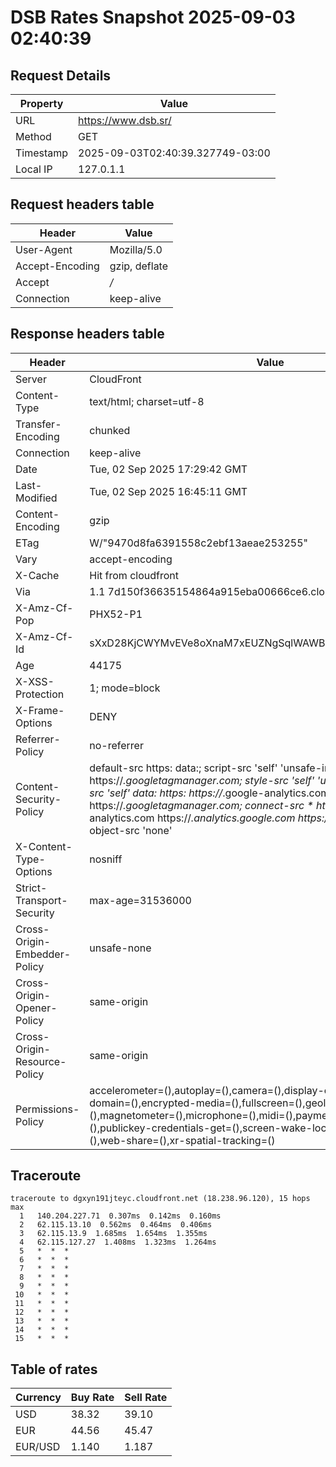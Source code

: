 # DSB Rates Snapshot 2025-09-03 02:40:39
## Request Details

| Property | Value |
|----------|-------|
| URL | https://www.dsb.sr/ |
| Method | GET |
| Timestamp | 2025-09-03T02:40:39.327749-03:00 |
| Local IP | 127.0.1.1 |
    
## Request headers table

| Header | Value |
|--------|-------|
| User-Agent | Mozilla/5.0 |
| Accept-Encoding | gzip, deflate |
| Accept | */* |
| Connection | keep-alive |

    
## Response headers table
| Header | Value |
|--------|-------|
| Server | CloudFront |
| Content-Type | text/html; charset=utf-8 |
| Transfer-Encoding | chunked |
| Connection | keep-alive |
| Date | Tue, 02 Sep 2025 17:29:42 GMT |
| Last-Modified | Tue, 02 Sep 2025 16:45:11 GMT |
| Content-Encoding | gzip |
| ETag | W/"9470d8fa6391558c2ebf13aeae253255" |
| Vary | accept-encoding |
| X-Cache | Hit from cloudfront |
| Via | 1.1 7d150f36635154864a915eba00666ce6.cloudfront.net (CloudFront) |
| X-Amz-Cf-Pop | PHX52-P1 |
| X-Amz-Cf-Id | sXxD28KjCWYMvEVe8oXnaM7xEUZNgSqlWAWBkDJ4PV5EHAaXsc8tYw== |
| Age | 44175 |
| X-XSS-Protection | 1; mode=block |
| X-Frame-Options | DENY |
| Referrer-Policy | no-referrer |
| Content-Security-Policy | default-src https: data:; script-src 'self' 'unsafe-inline' https://*.googletagmanager.com; style-src 'self' 'unsafe-inline' data:; img-src 'self' data: https: https://*.google-analytics.com https://*.googletagmanager.com; connect-src * https://*.google-analytics.com https://*.analytics.google.com https://*.googletagmanager.com; object-src 'none' |
| X-Content-Type-Options | nosniff |
| Strict-Transport-Security | max-age=31536000 |
| Cross-Origin-Embedder-Policy | unsafe-none |
| Cross-Origin-Opener-Policy | same-origin |
| Cross-Origin-Resource-Policy | same-origin |
| Permissions-Policy | accelerometer=(),autoplay=(),camera=(),display-capture=(),document-domain=(),encrypted-media=(),fullscreen=(),geolocation=(),gyroscope=(),magnetometer=(),microphone=(),midi=(),payment=(),picture-in-picture=(),publickey-credentials-get=(),screen-wake-lock=(),sync-xhr=(self),usb=(),web-share=(),xr-spatial-tracking=() |

## Traceroute 

```
traceroute to dgxyn191jteyc.cloudfront.net (18.238.96.120), 15 hops max
  1   140.204.227.71  0.307ms  0.142ms  0.160ms 
  2   62.115.13.10  0.562ms  0.464ms  0.406ms 
  3   62.115.13.9  1.685ms  1.654ms  1.355ms 
  4   62.115.127.27  1.408ms  1.323ms  1.264ms 
  5   *  *  * 
  6   *  *  * 
  7   *  *  * 
  8   *  *  * 
  9   *  *  * 
 10   *  *  * 
 11   *  *  * 
 12   *  *  * 
 13   *  *  * 
 14   *  *  * 
 15   *  *  * 

```


## Table of rates

| Currency | Buy Rate | Sell Rate |
|----------|----------|-----------|
| USD | 38.32 | 39.10 |
| EUR | 44.56 | 45.47 |
| EUR/USD | 1.140 | 1.187 |
